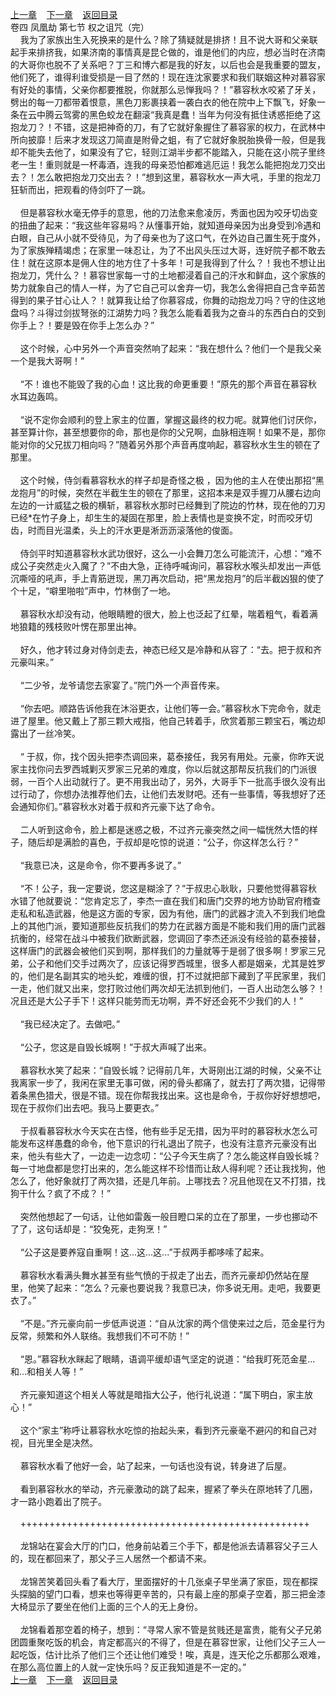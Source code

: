 
[上一章](https://github.com/xiaominghe2014/spider_book/blob/master/book/缺月梧桐/第86章.md)&nbsp;&nbsp;&nbsp;&nbsp;[下一章](https://github.com/xiaominghe2014/spider_book/blob/master/book/缺月梧桐/第88章.md)&nbsp;&nbsp;&nbsp;&nbsp;[返回目录](https://github.com/xiaominghe2014/spider_book/blob/master/book/缺月梧桐/README.md)
<br />卷四 凤凰劫 第七节 权之诅咒（完）<br />&nbsp;&nbsp;&nbsp;&nbsp;我为了家族出生入死换来的是什么？除了猜疑就是排挤！且不说大哥和父亲联起手来排挤我，如果济南的事情真是昆仑做的，谁是他们的内应，想必当时在济南的大哥你也脱不了关系吧？丁三和博六都是我的好友，以后也会是我重要的盟友，他们死了，谁得利谁受损是一目了然的！现在连沈家要求和我们联姻这种对慕容家有好处的事情，父亲你都要推脱，你就那么忌惮我吗？！”慕容秋水咬紧了牙关，劈出的每一刀都带着恨意，黑色刀影裹挟着一袭白衣的他在院中上下飘飞，好象一条在云中腾云驾雾的黑色蛟龙在翻滚“我真是蠢！当年为何没有抵住诱惑拒绝了这抱龙刀？！不错，这是把神奇的刀，有了它就好象握住了慕容家的权力，在武林中所向披靡！后来才发现这刀简直是附骨之蛆，有了它就好象脱胎换骨一般，但是我却不能失去他了，如果没有了它，轻则江湖半步都不能踏入，只能在这小院子里终老一生！重则就是一杯毒酒，连我的母亲恐怕都难逃厄运！我怎么能把抱龙刀交出去？！怎么敢把抱龙刀交出去？！”想到这里，慕容秋水一声大吼，手里的抱龙刀狂斩而出，把观看的侍剑吓了一跳。<br /><br />&nbsp;&nbsp;&nbsp;&nbsp;但是慕容秋水毫无停手的意思，他的刀法愈来愈凌厉，秀面也因为咬牙切齿变的扭曲了起来：“我这些年容易吗？从懂事开始，就知道母亲因为出身受到冷遇和白眼，自己从小就不受待见，为了母亲也为了这口气，在外边自己置生死于度外，为了家族殚精竭虑；在家里一味忍让，为了不出风头压过大哥，连好院子都不敢去住！就在这原本是佣人住的地方住了十多年！可是我得到了什么？！我也不想让出抱龙刀，凭什么？！慕容世家每一寸的土地都浸着自己的汗水和鲜血，这个家族的势力就象自己的情人一样，为了它自己可以舍弃一切，我怎么舍得把自己含辛茹苦得到的果子甘心让人？！就算我让给了你慕容成，你舞的动抱龙刀吗？守的住这地盘吗？斗得过剑拔弩张的江湖势力吗？我怎么能看着我为之奋斗的东西白白的交到你手上？！要是毁在你手上怎么办？”<br /><br />&nbsp;&nbsp;&nbsp;&nbsp;这个时候，心中另外一个声音突然响了起来：“我在想什么？他们一个是我父亲一个是我大哥啊！”<br /><br />&nbsp;&nbsp;&nbsp;&nbsp;“不！谁也不能毁了我的心血！这比我的命更重要！”原先的那个声音在慕容秋水耳边轰鸣。<br /><br />&nbsp;&nbsp;&nbsp;&nbsp;“说不定你会顺利的登上家主的位置，掌握这最终的权力呢。就算他们讨厌你，甚至算计你，甚至想要你的命，那也是你的父兄啊，血脉相连啊！如果不是，那你能对你的父兄拔刀相向吗？”随着另外那个声音再度响起，慕容秋水生生的顿在了那里。<br /><br />&nbsp;&nbsp;&nbsp;&nbsp;这个时候，侍剑看慕容秋水的样子却是奇怪之极 ，因为他的主人在使出那招“黑龙抱月”的时候，突然在半截生生的顿在了那里，这招本来是双手握刀从腰右边向左边的一计威猛之极的横斩，慕容秋水那时已经舞到了院边的竹林，现在他的刀刃已经*在竹子身上，却生生的凝固在那里，脸上表情也是变换不定，时而咬牙切齿，时而目光温柔，头上的汗水更是淅沥沥滚落他的俊面。<br /><br />&nbsp;&nbsp;&nbsp;&nbsp;侍剑平时知道慕容秋水武功很好，这么一小会舞刀怎么可能流汗，心想：“难不成公子突然走火入魔了？”不由大急，正待呼喊询问，慕容秋水喉头却发出一声低沉嘶哑的吼声，手上青筋迸现，黑刀再次启动，把“黑龙抱月”的后半截凶狠的使了个十足，“噼里啪啦”声中，竹林倒了一地。<br /><br />&nbsp;&nbsp;&nbsp;&nbsp;慕容秋水却没有动，他眼睛瞪的很大，脸上也泛起了红晕，喘着粗气，看着满地狼籍的残枝败叶愣在那里出神。<br /><br />&nbsp;&nbsp;&nbsp;&nbsp;好久，他才转过身对侍剑走去，神态已经又是冷静和从容了：“去。把于叔和齐元豪叫来。”<br /><br />&nbsp;&nbsp;&nbsp;&nbsp;“二少爷，龙爷请您去家宴了。”院门外一个声音传来。<br /><br />&nbsp;&nbsp;&nbsp;&nbsp;“你去吧。顺路告诉他我在沐浴更衣，让他们等一会。”慕容秋水下完命令，就走进了屋里。他又戴上了那三颗大戒指，他自己转着手，欣赏着那三颗宝石，嘴边却露出了一丝冷笑。<br /><br />&nbsp;&nbsp;&nbsp;&nbsp;“ 于叔，你，找个因头把李杰调回来，葛泰接任，我另有用处。元豪，你昨天说家主找你问去罗西城剿灭罗家三兄弟的难度，你以后就这那帮反抗我们的门派很弱，一百个人出动就行了。更不用我出动了，另外，大哥手下一批高手很久没有出过行动了，你想办法推荐他们去，让他们去发财吧。还有一些事情，等我想好了还会通知你们。”慕容秋水对着于叔和齐元豪下达了命令。<br /><br />&nbsp;&nbsp;&nbsp;&nbsp;二人听到这命令，脸上都是迷惑之极，不过齐元豪突然之间一幅恍然大悟的样子，随后却是满脸的喜色，于叔却是吃惊的说道：“公子，你这样怎么行？”<br /><br />&nbsp;&nbsp;&nbsp;&nbsp;“我意已决，这是命令，你不要再多说了。”<br /><br />&nbsp;&nbsp;&nbsp;&nbsp;“不！公子，我一定要说，您这是糊涂了？”于叔忠心耿耿，只要他觉得慕容秋水错了他就要说：“您肯定忘了，李杰一直在我们和唐门交界的地方协助官府稽查走私和私造武器，他是这方面的专家，因为有他，唐门的武器才流入不到我们地盘上的其他门派，要知道那些反抗我们的势力在武器方面是不能和我们用的唐门武器抗衡的，经常在战斗中被我们砍断武器，您调回了李杰还派没有经验的葛泰接替，这样唐门的武器会被他们买到啊，那样我们的力量就等于是弱了很多啊！罗家三兄弟，公子和他们交手过两次了，应该记得罗西城里，很多人都是姻亲，尤其是姓罗的，他们是名副其实的地头蛇，难缠的很，打不过就把部下藏到了平民家里，我们一走，他们就又出来，您打败过他们两次却无法抓到他们，一百人出动怎么够？！况且还是大公子手下！这样只能劳而无功啊，弄不好还会死不少我们的人！”<br /><br />&nbsp;&nbsp;&nbsp;&nbsp;“我已经决定了。去做吧。”<br /><br />&nbsp;&nbsp;&nbsp;&nbsp;“公子，您这是自毁长城啊！”于叔大声喊了出来。<br /><br />&nbsp;&nbsp;&nbsp;&nbsp;慕容秋水笑了起来：“自毁长城？记得前几年，大哥刚出江湖的时候，父亲不让我离家一步了，我闲在家里无事可做，闲的骨头都痛了，就去打了两次猎，记得带着条黑色猎犬，很是不错。现在你帮我找出来。这也是命令，于叔你好好想想吧，现在于叔你们出去吧。我马上要更衣。”<br /><br />&nbsp;&nbsp;&nbsp;&nbsp;于叔看慕容秋水今天实在古怪，他有些手足无措，因为平时的慕容秋水怎么可能发布这样愚蠢的命令，他下意识的行礼退出了院子，也没有注意齐元豪没有出来，他头有些大了，一边走一边念叨：“公子今天生病了？怎么能这样自毁长城？每一寸地盘都是您打出来的，怎么能这样不珍惜而让敌人得利呢？还让我找狗，他怎么了，他好象就打了两次猎，还是几年前。上哪找去？况且他现在又不打猎，找狗干什么？疯了不成？！”<br /><br />&nbsp;&nbsp;&nbsp;&nbsp;突然他想起了一句话，让他如雷轰一般目瞪口呆的立在了那里，一步也挪动不了了，这句话却是：“狡兔死，走狗烹！”<br /><br />&nbsp;&nbsp;&nbsp;&nbsp;“公子这是要养寇自重啊！这...这...这...”于叔两手都哆嗦了起来。<br /><br />&nbsp;&nbsp;&nbsp;&nbsp;慕容秋水看满头舞水甚至有些气愤的于叔走了出去，而齐元豪却仍然站在屋里，他笑了起来：“怎么？元豪也要说我？我意已决，你多说无用。走吧，我要更衣了。”<br /><br />&nbsp;&nbsp;&nbsp;&nbsp;“不是。”齐元豪向前一步低声说道：“自从沈家的两个信使来过之后，范金星行为反常，频繁和外人联络。我想我们不可不防！”<br /><br />&nbsp;&nbsp;&nbsp;&nbsp;“恩。”慕容秋水眯起了眼睛，语调平缓却语气坚定的说道：“给我盯死范金星...和...和相关人等！”<br /><br />&nbsp;&nbsp;&nbsp;&nbsp;齐元豪知道这个相关人等就是暗指大公子，他行礼说道：“属下明白，家主放心！”<br /><br />&nbsp;&nbsp;&nbsp;&nbsp;这个“家主”称呼让慕容秋水吃惊的抬起头来，看到齐元豪毫不避闪的和自己对视，目光里全是决然。<br /><br />&nbsp;&nbsp;&nbsp;&nbsp;慕容秋水看了他好一会，站了起来，一句话也没有说，转身进了后屋。<br /><br />&nbsp;&nbsp;&nbsp;&nbsp;看到慕容秋水的举动，齐元豪激动的跳了起来，握紧了拳头在原地转了几圈，才一路小跑着出了院子。<br /><br />&nbsp;&nbsp;&nbsp;&nbsp;++++++++++++++++++++++++++++++++++++++++++++++++++<br /><br />&nbsp;&nbsp;&nbsp;&nbsp;龙锦站在宴会大厅的门口，他身前站着三个手下，都是他派去请慕容父子三人的，现在都回来了，那父子三人居然一个都请不来。<br /><br />&nbsp;&nbsp;&nbsp;&nbsp;龙锦苦笑着回头看了看大厅，里面摆好的十几张桌子早坐满了家臣，现在都探头探脑的望门口看，想来也等得更辛苦的，只有最上座的那桌子空着，那三把金漆大椅显示了要坐在他们上面的三个人的无上身份。<br /><br />&nbsp;&nbsp;&nbsp;&nbsp;龙锦看着那空着的椅子，想到：“寻常人家不管是贫贱还是富贵，能有父子兄弟团圆重聚吃饭的机会，肯定都高兴的不得了，但是在慕容世家，让他们父子三人一起吃饭，估计比杀了他们三个还让他们难受！唉，真是，连天伦之乐都那么艰难，在那么高位置上的人就一定快乐吗？反正我知道是不一定的。” <br />
[上一章](https://github.com/xiaominghe2014/spider_book/blob/master/book/缺月梧桐/第86章.md)&nbsp;&nbsp;&nbsp;&nbsp;[下一章](https://github.com/xiaominghe2014/spider_book/blob/master/book/缺月梧桐/第88章.md)&nbsp;&nbsp;&nbsp;&nbsp;[返回目录](https://github.com/xiaominghe2014/spider_book/blob/master/book/缺月梧桐/README.md)
